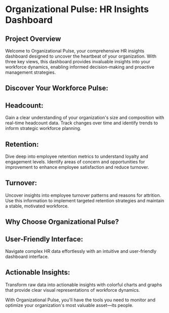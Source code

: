 # Organizational Pulse: HR Insights Dashboard
## Project Overview
Welcome to Organizational Pulse, your comprehensive HR insights dashboard designed to uncover the heartbeat of your organization. With three key views, this dashboard provides invaluable insights into your workforce dynamics, enabling informed decision-making and proactive management strategies.

## Discover Your Workforce Pulse:
## Headcount:
Gain a clear understanding of your organization's size and composition with real-time headcount data. Track changes over time and identify trends to inform strategic workforce planning.

## Retention:
Dive deep into employee retention metrics to understand loyalty and engagement levels. Identify areas of concern and opportunities for improvement to enhance employee satisfaction and reduce turnover.

## Turnover:
Uncover insights into employee turnover patterns and reasons for attrition. Use this information to implement targeted retention strategies and maintain a stable, motivated workforce.

## Why Choose Organizational Pulse?
## User-Friendly Interface:
Navigate complex HR data effortlessly with an intuitive and user-friendly dashboard interface.
## Actionable Insights:
 Transform raw data into actionable insights with colorful charts and graphs that provide clear visual representations of workforce dynamics.
 
With Organizational Pulse, you'll have the tools you need to monitor and optimize your organization's most valuable asset—its people.
